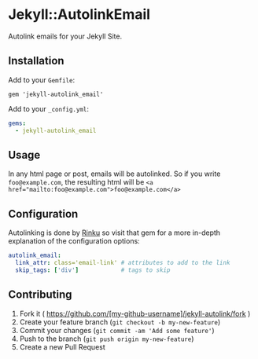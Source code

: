 # Jekyll::AutolinkEmail

Autolink emails for your Jekyll Site.

## Installation

Add to your `Gemfile`:

```
gem 'jekyll-autolink_email'
```

Add to your `_config.yml`:

```yml
gems:
  - jekyll-autolink_email
```

## Usage

In any html page or post, emails will be autolinked. So if you write `foo@example.com`, the resulting html will be `<a href="mailto:foo@example.com">foo@example.com</a>`

## Configuration

Autolinking is done by [Rinku](https://github.com/vmg/rinku) so visit that gem for a more in-depth explanation of the configuration options:

```yml
autolink_email:
  link_attr: class='email-link' # attributes to add to the link
  skip_tags: ['div']            # tags to skip
```

## Contributing

1. Fork it ( https://github.com/[my-github-username]/jekyll-autolink/fork )
2. Create your feature branch (`git checkout -b my-new-feature`)
3. Commit your changes (`git commit -am 'Add some feature'`)
4. Push to the branch (`git push origin my-new-feature`)
5. Create a new Pull Request
